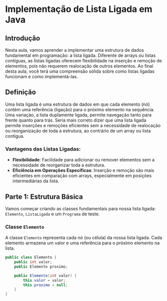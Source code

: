 # Implementação de Lista Ligada em Java

## Introdução

Nesta aula, vamos aprender a implementar uma estrutura de dados fundamental em programação: a lista ligada. Diferente de arrays ou listas contíguas, as listas ligadas oferecem flexibilidade na inserção e remoção de elementos, pois não requerem realocação de outros elementos. Ao final desta aula, você terá uma compreensão sólida sobre como listas ligadas funcionam e como implementá-las.

## Definição

Uma lista ligada é uma estrutura de dados em que cada elemento (nó) contém uma referência (ligação) para o próximo elemento na sequência. Uma variação, a lista duplamente ligada, permite navegação tanto para frente quanto para trás. Seria mais correto dizer que uma lista ligada permite inserções e remoções eficientes sem a necessidade de realocação ou reorganização de toda a estrutura, ao contrário de um array ou lista contígua.

### Vantagens das Listas Ligadas:

- **Flexibilidade**: Facilidade para adicionar ou remover elementos sem a necessidade de reorganizar toda a estrutura.
- **Eficiência em Operações Específicas**: Inserção e remoção são mais eficientes em comparação com arrays, especialmente em posições intermediárias da lista.

## Parte 1: Estrutura Básica

Vamos começar criando as classes fundamentais para nossa lista ligada: `Elemento`, `ListaLigada` e um `Programa` de teste.

### Classe `Elemento`

A classe `Elemento` representa cada nó (ou célula) da nossa lista ligada. Cada elemento armazena um valor e uma referência para o próximo elemento na lista.

```java
public class Elemento {
    public int valor;
    public Elemento proximo;

    public Elemento(int valor) {
        this.valor = valor;
        this.proximo = null;
    }
}
